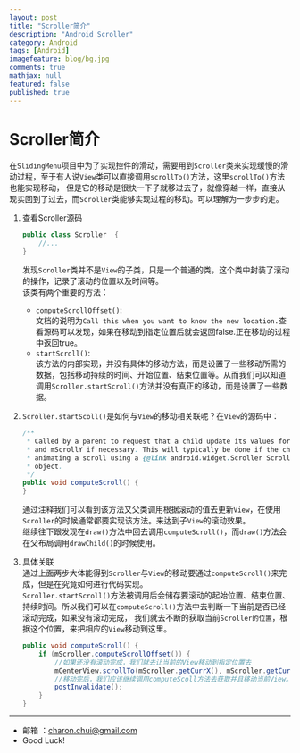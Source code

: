 ```yaml
---
layout: post
title: "Scroller简介"
description: "Android Scroller"
category: Android
tags: [Android]
imagefeature: blog/bg.jpg
comments: true
mathjax: null
featured: false
published: true
---
```



Scroller简介
===

在`SlidingMenu`项目中为了实现控件的滑动，需要用到`Scroller`类来实现缓慢的滑动过程，至于有人说`View`类可以直接调用`scrollTo()`方法，这里`scrollTo()`方法也能实现移动，
但是它的移动是很快一下子就移过去了，就像穿越一样，直接从现实回到了过去，而`Scroller`类能够实现过程的移动。可以理解为一步步的走。    

1. 查看Scroller源码
    ```java
    public class Scroller  {
    	//...
    }
    ```
    发现`Scroller`类并不是`View`的子类，只是一个普通的类，这个类中封装了滚动的操作，记录了滚动的位置以及时间等。     
该类有两个重要的方法：
	- `computeScrollOffset()`:    
	    文档的说明为`Call this when you want to know the new location.`查看源码可以发现，如果在移动到指定位置后就会返回false.正在移动的过程中返回true。
	- `startScroll()`:     
	    该方法的内部实现，并没有具体的移动方法，而是设置了一些移动所需的数据，包括移动持续的时间、开始位置、结束位置等。从而我们可以知道调用`Scroller.startScroll()`方法并没有真正的移动，而是设置了一些数据。

2. `Scroller.startScoll()`是如何与`View`的移动相关联呢？在`View`的源码中：
    ```java
    /**
     * Called by a parent to request that a child update its values for mScrollX
     * and mScrollY if necessary. This will typically be done if the child is
     * animating a scroll using a {@link android.widget.Scroller Scroller}
     * object.
     */
    public void computeScroll() {
    }
    ```
    通过注释我们可以看到该方法又父类调用根据滚动的值去更新`View`，在使用`Scroller`的时候通常都要实现该方法。来达到子`View`的滚动效果。      
继续往下跟发现在`draw()`方法中回去调用`computeScroll()`，而`draw()`方法会在父布局调用`drawChild()`的时候使用。

3. 具体关联   
    通过上面两步大体能得到`Scroller`与`View`的移动要通过`computeScroll()`来完成，但是在究竟如何进行代码实现。     
    `Scroller.startScroll()`方法被调用后会储存要滚动的起始位置、结束位置、持续时间。所以我们可以在`computeScroll()`方法中去判断一下当前是否已经滚动完成，如果没有滚动完成，
	我们就去不断的获取当前`Scroller的位置`，根据这个位置，来把相应的`View`移动到这里。
    ```java
    public void computeScroll() {
    	if (mScroller.computeScrollOffset()) {
    		//如果还没有滚动完成，我们就去让当前的View移动到指定位置去
    		mCenterView.scrollTo(mScroller.getCurrX(), mScroller.getCurrY());
    		//移动完后，我们应该继续调用computeScoll方法去获取并且移动当前View。所以我们调用invalidate方法去请求重绘，这样父类就会调用computeScroll
    		postInvalidate();
    	}
    }
    ```

---

- 邮箱 ：charon.chui@gmail.com  
- Good Luck! 

